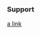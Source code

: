 ### Support
[a link](https://docs.google.com/presentation/d/1lJ4SXk3KDXdcI1IESIrgMduJG3V2vqbii1x9F7l-zCQ/edit?usp=sharing)

